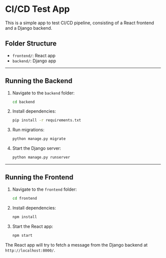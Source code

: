 # CI/CD Test App

This is a simple app to test CI/CD pipeline, consisting of a React frontend and a Django backend.

## Folder Structure
- `frontend/`: React app
- `backend/`: Django app

---

## Running the Backend

1. Navigate to the `backend` folder:
   ```bash
   cd backend
   ```
2. Install dependencies:
   ```bash
   pip install -r requirements.txt
   ```
3. Run migrations:
   ```bash
   python manage.py migrate
   ```
4. Start the Django server:
   ```bash
   python manage.py runserver
   ```

---

## Running the Frontend

1. Navigate to the `frontend` folder:
   ```bash
   cd frontend
   ```
2. Install dependencies:
   ```bash
   npm install
   ```
3. Start the React app:
   ```bash
   npm start
   ```

The React app will try to fetch a message from the Django backend at `http://localhost:8000/`. 
